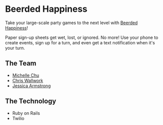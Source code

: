 Beerded Happiness
==============

Take your large-scale party games to the next level with [Beerded Happiness](https://beerdedhappiness.herokuapp.com)!

Paper sign-up sheets get wet, lost, or ignored. No more! Use your phone to create events, sign up for a turn, and even get a text notification when it's your turn.

## The Team

* [Michelle Chu](https://github.com/michellechu77)
* [Chris Wallwork](https://github.com/cwallwork)
* [Jessica Armstrong](https://github.com/jarmstrng)

## The Technology

* Ruby on Rails
* Twilio
